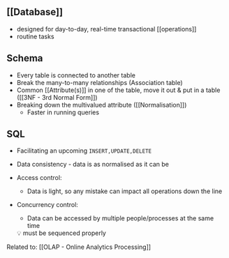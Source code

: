 ## [[Database]]
- designed for day-to-day, real-time transactional [[operations]]
- routine tasks

## Schema
- Every table is connected to another table
- Break the many-to-many relationships (Association table)
- Common [[Attribute(s)]] in one of the table, move it out & put in a table ([[3NF - 3rd Normal Form]])
- Breaking down the multivalued attribute ([[Normalisation]])
    - Faster in running queries

## SQL
- Facilitating an upcoming `INSERT,UPDATE,DELETE`
- Data consistency - data is as normalised as it can be
- Access control:
    - Data is light, so any mistake can impact all operations down the line
- Concurrency control:
    - Data can be accessed by multiple people/processes at the same time
    
    <aside> 💡 must be sequenced properly
    
    </aside>

Related to: [[OLAP - Online Analytics Processing]]